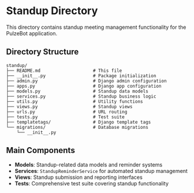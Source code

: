 # Standup Directory

This directory contains standup meeting management functionality for the PulzeBot application.

## Directory Structure

```
standup/
├── README.md                    # This file
├── __init__.py                  # Package initialization
├── admin.py                     # Django admin configuration
├── apps.py                      # Django app configuration
├── models.py                    # Standup data models
├── services.py                  # Standup business logic
├── utils.py                     # Utility functions
├── views.py                     # Standup views
├── urls.py                      # URL routing
├── tests.py                     # Test suite
├── templatetags/                # Django template tags
└── migrations/                  # Database migrations
    └── __init__.py
```

## Main Components

- **Models**: Standup-related data models and reminder systems
- **Services**: `StandupReminderService` for automated standup management
- **Views**: Standup submission and reporting interfaces
- **Tests**: Comprehensive test suite covering standup functionality